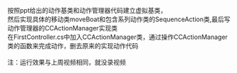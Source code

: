 按照ppt给出的动作基类和动作管理器代码建立虚拟基类，<br>然后实现具体的移动类moveBoat和包含系列动作类的SequenceAction类,最后写动作管理器的CCActionManager实现类<br>
在FirstController.cs中加入CCActionManager类，通过操作CCActionManager类的函数来完成动作，删去原来的实现动作代码<br>
<br>
注：运行效果与上周视频相同，就没录视频
